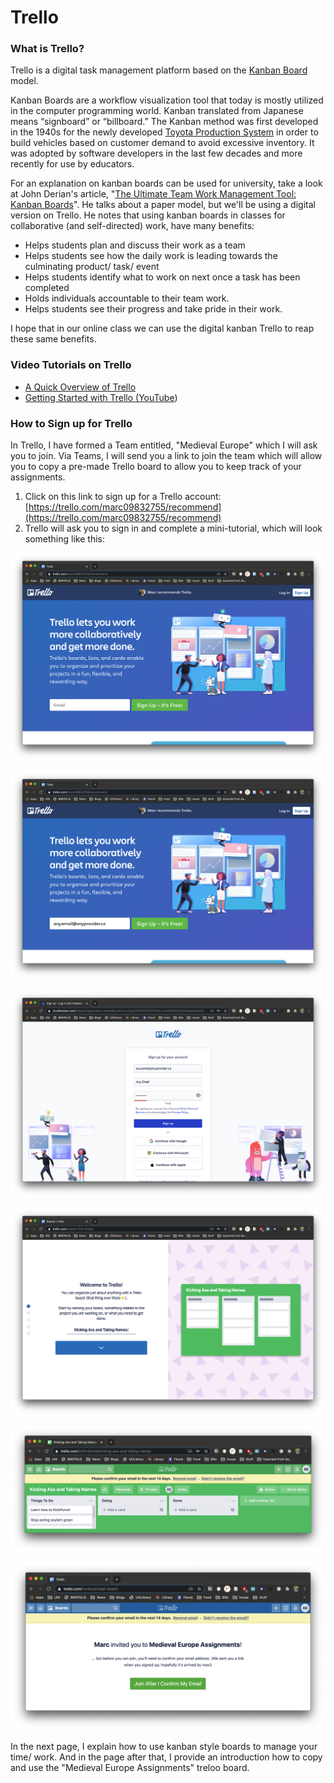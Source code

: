 # Trello

### What is Trello?

Trello is a digital task management platform based on the [Kanban Board](https://en.wikipedia.org/wiki/Kanban_board) model.

Kanban Boards are a workflow visualization tool that today is mostly utilized in the computer programming world. Kanban translated from Japanese means “signboard” or “billboard.” The Kanban method was first developed in the 1940s for the newly developed [Toyota Production System](https://www.toyota-global.com/company/vision_philosophy/toyota_production_system/origin_of_the_toyota_production_system.html) in order to build vehicles based on customer demand to avoid excessive inventory. It was adopted by software developers in the last few decades and more recently for use by educators. 

For an explanation on kanban boards can be used for university, take a look at John Derian's article, "[The Ultimate Team Work Management Tool: Kanban Boards](https://www.pblworks.org/blog/ultimate-team-work-management-tool-kanban-boards)". He talks about a paper model, but we'll be using a digital version on Trello. He notes that using kanban boards in classes for collaborative \(and self-directed\) work, have many benefits:

* Helps students plan and discuss their work as a team
* Helps students see how the daily work is leading towards the culminating product/ task/ event
* Helps students identify what to work on next once a task has been completed
* Holds individuals accountable to their team work.
* Helps students see their progress and take pride in their work.

I hope that in our online class we can use the digital kanban Trello to reap these same benefits. 

### Video Tutorials on Trello

* [A Quick Overview of Trello](https://youtu.be/tVooja0Ta5I)
* [Getting Started with Trello \(YouTube](https://youtu.be/xky48zyL9iA)\)

### How to Sign up for Trello

In Trello, I have formed a Team entitled, "Medieval Europe" which I will ask you to join. Via Teams, I will send you a link to join the team which will allow you to copy a pre-made Trello board to allow you to keep track of your assignments.

1. Click on this link to sign up for a Trello account: [https://trello.com/marc09832755/recommend](https://trello.com/marc09832755/recommend)
2. Trello will ask you to sign in and complete a mini-tutorial, which will look something like this:

![Marc recommend it! Fill in your email in the &quot;Email box&quot;](../../.gitbook/assets/screen-shot-2020-08-17-at-10.06.30-am.png)

![Use any email you want, but maybe use some recognizable version of your name.](../../.gitbook/assets/screen-shot-2020-08-17-at-10.06.59-am.png)

![Fill out the info or sign in with other providers to minimize duplicating passwords...](../../.gitbook/assets/screen-shot-2020-08-17-at-10.07.28-am.png)

![You will be asked to start a board. \(necessary to end the tutorial\) I&apos;ll get you to copy a pre-made one later.](../../.gitbook/assets/screen-shot-2020-08-17-at-10.08.33-am.png)

![You&apos;ve made your first board. Wow, how ugly!](../../.gitbook/assets/screen-shot-2020-08-17-at-10.09.57-am.png)

![Click on the link to join our Trello board. I&apos;ll get you to copy it and use it if you want. ](../../.gitbook/assets/screen-shot-2020-08-17-at-10.11.11-am.png)

In the next page, I explain how to use kanban style boards to manage your time/ work. And in the page after that, I provide an introduction how to copy and use the "Medieval Europe Assignments" treloo board. 

